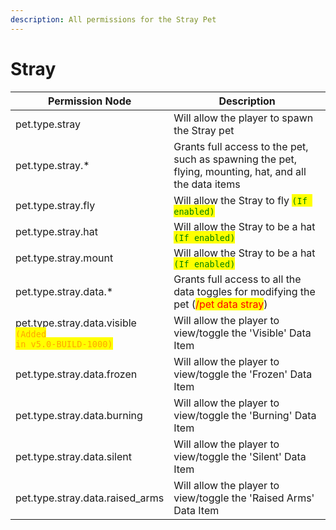```yaml
---
description: All permissions for the Stray Pet
---
```



# Stray
| Permission Node | Description |
| - | - |
| pet.type.stray | Will allow the player to spawn the Stray pet |
| pet.type.stray.* | Grants full access to the pet, such as spawning the pet, flying, mounting, hat, and all the data items |
| pet.type.stray.fly | Will allow the Stray to fly <mark style="color:green;">`(If enabled)`</mark> |
| pet.type.stray.hat | Will allow the Stray to be a hat <mark style="color:green;">`(If enabled)`</mark> |
| pet.type.stray.mount | Will allow the Stray to be a hat <mark style="color:green;">`(If enabled)`</mark> |
| pet.type.stray.data.* | Grants full access to all the data toggles for modifying the pet (<mark style="color:red;">/pet data stray</mark>) |
| pet.type.stray.data.visible<br><mark style="color:orange;"><code>(Added in v5.0-BUILD-1000)</code></mark> | Will allow the player to view/toggle the 'Visible' Data Item |
| pet.type.stray.data.frozen | Will allow the player to view/toggle the 'Frozen' Data Item |
| pet.type.stray.data.burning | Will allow the player to view/toggle the 'Burning' Data Item |
| pet.type.stray.data.silent | Will allow the player to view/toggle the 'Silent' Data Item |
| pet.type.stray.data.raised_arms | Will allow the player to view/toggle the 'Raised Arms' Data Item |

